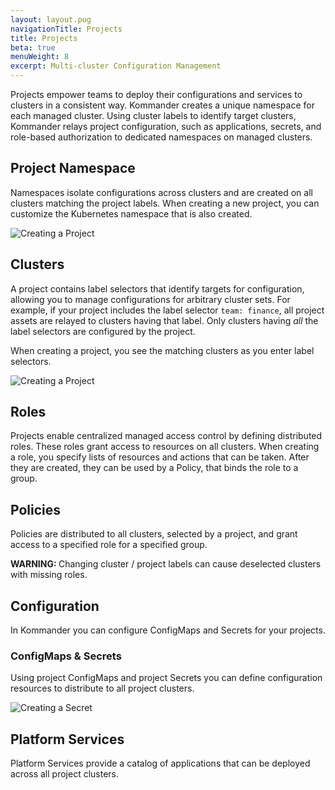 ```yaml
---
layout: layout.pug
navigationTitle: Projects
title: Projects
beta: true
menuWeight: 8
excerpt: Multi-cluster Configuration Management
---
```


Projects empower teams to deploy their configurations and services to clusters in a consistent way. Kommander creates a unique namespace for each managed cluster. Using cluster labels to identify target clusters, Kommander relays project configuration, such as applications, secrets, and role-based authorization to dedicated namespaces on managed clusters.

## Project Namespace

Namespaces isolate configurations across clusters and are created on all clusters matching the project labels. When creating a new project, you can customize the Kubernetes namespace that is also created.

![Creating a Project](/ksphere/kommander/img/project-create.png)

## Clusters

A project contains label selectors that identify targets for configuration, allowing you to manage configurations for arbitrary cluster sets. For example, if your project includes the label selector `team: finance`, all project assets are relayed to clusters having that label. Only clusters having _all_ the label selectors are configured by the project.

When creating a project, you see the matching clusters as you enter label selectors.

![Creating a Project](/ksphere/kommander/img/project-create-labels.png)

## Roles

Projects enable centralized managed access control by defining distributed roles. These roles grant access to resources on all clusters. When creating a role, you specify lists of resources and actions that can be taken. After they are created, they can be used by a Policy, that binds the role to a group.

## Policies

Policies are distributed to all clusters, selected by a project, and grant access to a specified role for a specified group.

<p class="message--warning"><strong>WARNING: </strong>
Changing cluster / project labels can cause deselected clusters with missing roles.
</p>

## Configuration

In Kommander you can configure ConfigMaps and Secrets for your projects. 

### ConfigMaps & Secrets

Using project ConfigMaps and project Secrets you can define configuration resources to distribute to all project clusters.

![Creating a Secret](/ksphere/kommander/img/project-secret-create.png)

## Platform Services

Platform Services provide a catalog of applications that can be deployed across all project clusters.
